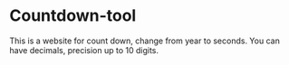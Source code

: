 # Countdown-tool
This is a website for count down, change from year to seconds. You can have decimals, precision up to 10 digits.
